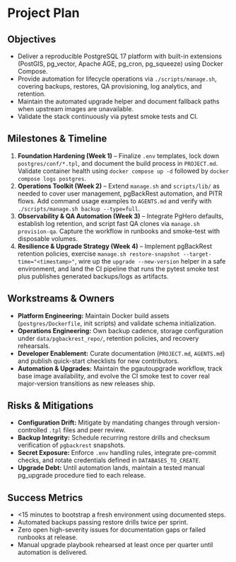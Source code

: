 <!--
SPDX-FileCopyrightText: 2025 Blackcat Informatics® Inc.
SPDX-License-Identifier: MIT
-->

# Project Plan

## Objectives
- Deliver a reproducible PostgreSQL 17 platform with built-in extensions (PostGIS, pg_vector, Apache AGE, pg_cron, pg_squeeze) using Docker Compose.
- Provide automation for lifecycle operations via `./scripts/manage.sh`, covering backups, restores, QA provisioning, log analytics, and retention.
- Maintain the automated upgrade helper and document fallback paths when upstream images are unavailable.
- Validate the stack continuously via pytest smoke tests and CI.

## Milestones & Timeline
1. **Foundation Hardening (Week 1)** – Finalize `.env` templates, lock down `postgres/conf/*.tpl`, and document the build process in `PROJECT.md`. Validate container health using `docker compose up -d` followed by `docker compose logs postgres`.
2. **Operations Toolkit (Week 2)** – Extend `manage.sh` and `scripts/lib/` as needed to cover user management, pgBackRest automation, and PITR flows. Add command usage examples to `AGENTS.md` and verify with `./scripts/manage.sh backup --type=full`.
3. **Observability & QA Automation (Week 3)** – Integrate PgHero defaults, establish log retention, and script fast QA clones via `manage.sh provision-qa`. Capture the workflow in runbooks and smoke-test with disposable volumes.
4. **Resilience & Upgrade Strategy (Week 4)** – Implement pgBackRest retention policies, exercise `manage.sh restore-snapshot --target-time="<timestamp>"`, wire up the `upgrade --new-version` helper in a safe environment, and land the CI pipeline that runs the pytest smoke test plus publishes generated backups/logs as artifacts.

## Workstreams & Owners
- **Platform Engineering:** Maintain Docker build assets (`postgres/Dockerfile`, init scripts) and validate schema initialization.
- **Operations Engineering:** Own backup cadence, storage configuration under `data/pgbackrest_repo/`, retention policies, and recovery rehearsals.
- **Developer Enablement:** Curate documentation (`PROJECT.md`, `AGENTS.md`) and publish quick-start checklists for new contributors.
- **Automation & Upgrades:** Maintain the pgautoupgrade workflow, track base image availability, and evolve the CI smoke test to cover real major-version transitions as new releases ship.

## Risks & Mitigations
- **Configuration Drift:** Mitigate by mandating changes through version-controlled `.tpl` files and peer review.
- **Backup Integrity:** Schedule recurring restore drills and checksum verification of `pgbackrest` snapshots.
- **Secret Exposure:** Enforce `.env` handling rules, integrate pre-commit checks, and rotate credentials defined in `DATABASES_TO_CREATE`.
- **Upgrade Debt:** Until automation lands, maintain a tested manual pg_upgrade procedure tied to each release.

## Success Metrics
- <15 minutes to bootstrap a fresh environment using documented steps.
- Automated backups passing restore drills twice per sprint.
- Zero open high-severity issues for documentation gaps or failed runbooks at release.
- Manual upgrade playbook rehearsed at least once per quarter until automation is delivered.
